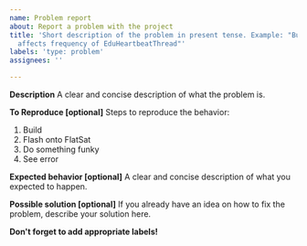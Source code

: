 ```yaml
---
name: Problem report
about: Report a problem with the project
title: 'Short description of the problem in present tense. Example: "Busy wait loop
  affects frequency of EduHeartbeatThread"'
labels: 'type: problem'
assignees: ''

---
```


**Description**
A clear and concise description of what the problem is.

**To Reproduce [optional]**
Steps to reproduce the behavior:
1. Build <target>
2. Flash onto FlatSat
3. Do something funky
4. See error

**Expected behavior [optional]**
A clear and concise description of what you expected to happen.

**Possible solution [optional]**
If you already have an idea on how to fix the problem, describe your solution here.

**Don't forget to add appropriate labels!**
